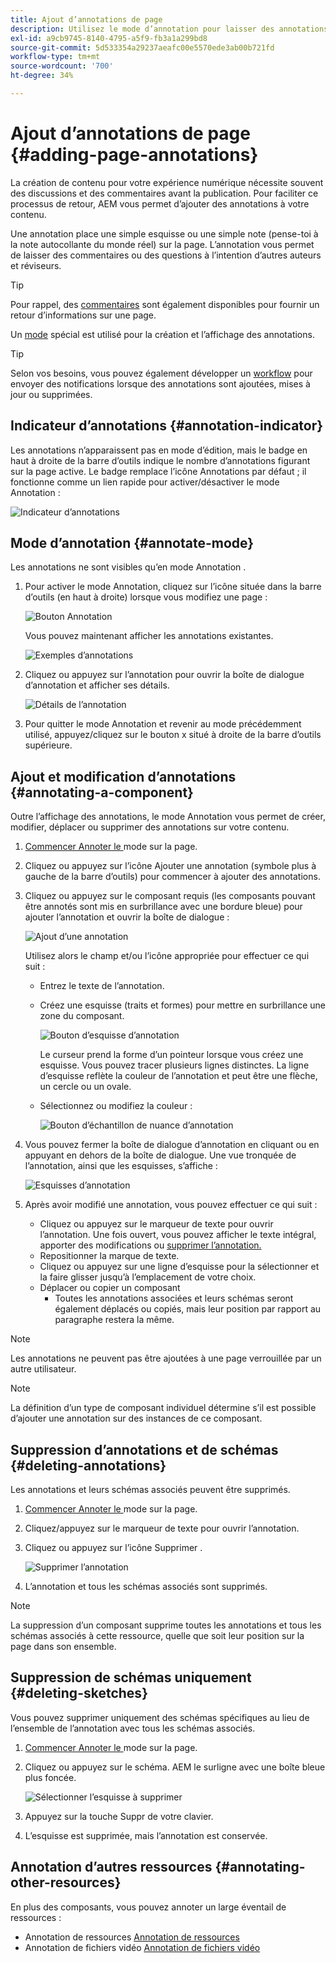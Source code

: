 ```yaml
---
title: Ajout d’annotations de page
description: Utilisez le mode d’annotation pour laisser des annotations et des schémas sur les pages, car vous utiliserez des pense-bêtes pour faciliter le processus de révision du contenu.
exl-id: a9cb9745-8140-4795-a5f9-fb3a1a299bd8
source-git-commit: 5d533354a29237aeafc00e5570ede3ab00b721fd
workflow-type: tm+mt
source-wordcount: '700'
ht-degree: 34%

---
```


# Ajout d’annotations de page {#adding-page-annotations}

La création de contenu pour votre expérience numérique nécessite souvent des discussions et des commentaires avant la publication. Pour faciliter ce processus de retour, AEM vous permet d’ajouter des annotations à votre contenu.

Une annotation place une simple esquisse ou une simple note (pense-toi à la note autocollante du monde réel) sur la page. L’annotation vous permet de laisser des commentaires ou des questions à l’intention d’autres auteurs et réviseurs.

>[!TIP]
>
>Pour rappel, des [commentaires](/help/sites-cloud/authoring/getting-started/basic-handling.md#timeline) sont également disponibles pour fournir un retour d’informations sur une page.

Un [mode](/help/sites-cloud/authoring/fundamentals/environment-tools.md#page-modes) spécial est utilisé pour la création et l’affichage des annotations.

>[!TIP]
>
>Selon vos besoins, vous pouvez également développer un [workflow](/help/sites-cloud/authoring/workflows/overview.md) pour envoyer des notifications lorsque des annotations sont ajoutées, mises à jour ou supprimées.

## Indicateur d’annotations {#annotation-indicator}

Les annotations n’apparaissent pas en mode d’édition, mais le badge en haut à droite de la barre d’outils indique le nombre d’annotations figurant sur la page active. Le badge remplace l’icône Annotations par défaut ; il fonctionne comme un lien rapide pour activer/désactiver le mode Annotation :

![Indicateur d’annotations](/help/sites-cloud/authoring/assets/annotation-indicator.png)

## Mode d’annotation {#annotate-mode}

Les annotations ne sont visibles qu’en mode Annotation .

1. Pour activer le mode Annotation, cliquez sur l’icône située dans la barre d’outils (en haut à droite) lorsque vous modifiez une page :

   ![Bouton Annotation](/help/sites-cloud/authoring/assets/annotations.png)

   Vous pouvez maintenant afficher les annotations existantes.

   ![Exemples d’annotations](/help/sites-cloud/authoring/assets/annotation-sketches.png)

1. Cliquez ou appuyez sur l’annotation pour ouvrir la boîte de dialogue d’annotation et afficher ses détails.

   ![Détails de l’annotation](/help/sites-cloud/authoring/assets/annotation-sketches.png)

1. Pour quitter le mode Annotation et revenir au mode précédemment utilisé, appuyez/cliquez sur le bouton x situé à droite de la barre d’outils supérieure.

## Ajout et modification d’annotations {#annotating-a-component}

Outre l’affichage des annotations, le mode Annotation vous permet de créer, modifier, déplacer ou supprimer des annotations sur votre contenu.

1. [Commencer Annoter le ](#annotate-mode) mode sur la page.

1. Cliquez ou appuyez sur l’icône Ajouter une annotation (symbole plus à gauche de la barre d’outils) pour commencer à ajouter des annotations.

1. Cliquez ou appuyez sur le composant requis (les composants pouvant être annotés sont mis en surbrillance avec une bordure bleue) pour ajouter l’annotation et ouvrir la boîte de dialogue :

   ![Ajout d’une annotation](/help/sites-cloud/authoring/assets/annotation-adding.png)

   Utilisez alors le champ et/ou l’icône appropriée pour effectuer ce qui suit :

   * Entrez le texte de l’annotation.
   * Créez une esquisse (traits et formes) pour mettre en surbrillance une zone du composant.

      ![Bouton d’esquisse d’annotation](/help/sites-cloud/authoring/assets/annotation-sketch.png)

      Le curseur prend la forme d’un pointeur lorsque vous créez une esquisse. Vous pouvez tracer plusieurs lignes distinctes. La ligne d’esquisse reflète la couleur de l’annotation et peut être une flèche, un cercle ou un ovale.

   * Sélectionnez ou modifiez la couleur :

      ![Bouton d’échantillon de nuance d’annotation](/help/sites-cloud/authoring/assets/annotation-color-swatch.png)

1. Vous pouvez fermer la boîte de dialogue d’annotation en cliquant ou en appuyant en dehors de la boîte de dialogue. Une vue tronquée de l’annotation, ainsi que les esquisses, s’affiche :

   ![Esquisses d’annotation](/help/sites-cloud/authoring/assets/annotation-sketches.png)

1. Après avoir modifié une annotation, vous pouvez effectuer ce qui suit :

   * Cliquez ou appuyez sur le marqueur de texte pour ouvrir l’annotation. Une fois ouvert, vous pouvez afficher le texte intégral, apporter des modifications ou [supprimer l’annotation.](#deleting-annotations)
   * Repositionner la marque de texte.
   * Cliquez ou appuyez sur une ligne d’esquisse pour la sélectionner et la faire glisser jusqu’à l’emplacement de votre choix.
   * Déplacer ou copier un composant
      * Toutes les annotations associées et leurs schémas seront également déplacés ou copiés, mais leur position par rapport au paragraphe restera la même.


>[!NOTE]
>
>Les annotations ne peuvent pas être ajoutées à une page verrouillée par un autre utilisateur.

>[!NOTE]
>
>La définition d’un type de composant individuel détermine s’il est possible d’ajouter une annotation sur des instances de ce composant.

## Suppression d’annotations et de schémas {#deleting-annotations}

Les annotations et leurs schémas associés peuvent être supprimés.

1. [Commencer Annoter le ](#annotate-mode) mode sur la page.

1. Cliquez/appuyez sur le marqueur de texte pour ouvrir l’annotation.

1. Cliquez ou appuyez sur l’icône Supprimer .

   ![Supprimer l’annotation](/help/sites-cloud/authoring/assets/annotation-delete.png)

1. L’annotation et tous les schémas associés sont supprimés.

>[!NOTE]
>
>La suppression d’un composant supprime toutes les annotations et tous les schémas associés à cette ressource, quelle que soit leur position sur la page dans son ensemble.

## Suppression de schémas uniquement {#deleting-sketches}

Vous pouvez supprimer uniquement des schémas spécifiques au lieu de l’ensemble de l’annotation avec tous les schémas associés.

1. [Commencer Annoter le ](#annotate-mode) mode sur la page.

1. Cliquez ou appuyez sur le schéma. AEM le surligne avec une boîte bleue plus foncée.

   ![Sélectionner l’esquisse à supprimer](/help/sites-cloud/authoring/assets/annotation-sketch-delete.png)

1. Appuyez sur la touche Suppr de votre clavier.

1. L’esquisse est supprimée, mais l’annotation est conservée.

## Annotation d’autres ressources {#annotating-other-resources}

En plus des composants, vous pouvez annoter un large éventail de ressources :

* Annotation de ressources [Annotation de ressources](/help/assets/manage-digital-assets.md#annotating)
* Annotation de fichiers vidéo [Annotation de fichiers vidéo](/help/assets/manage-video-assets.md#annotate-video-assets)
